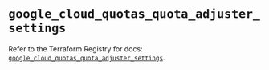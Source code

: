 # `google_cloud_quotas_quota_adjuster_settings`

Refer to the Terraform Registry for docs: [`google_cloud_quotas_quota_adjuster_settings`](https://registry.terraform.io/providers/hashicorp/google-beta/6.36.0/docs/resources/google_cloud_quotas_quota_adjuster_settings).
